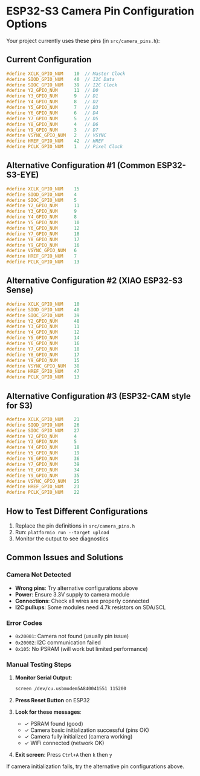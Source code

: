 # ESP32-S3 Camera Pin Configuration Options

Your project currently uses these pins (in `src/camera_pins.h`):

## Current Configuration
```cpp
#define XCLK_GPIO_NUM    10  // Master Clock
#define SIOD_GPIO_NUM    40  // I2C Data
#define SIOC_GPIO_NUM    39  // I2C Clock
#define Y2_GPIO_NUM      11  // D0
#define Y3_GPIO_NUM      9   // D1
#define Y4_GPIO_NUM      8   // D2
#define Y5_GPIO_NUM      7   // D3
#define Y6_GPIO_NUM      6   // D4
#define Y7_GPIO_NUM      5   // D5
#define Y8_GPIO_NUM      4   // D6
#define Y9_GPIO_NUM      3   // D7
#define VSYNC_GPIO_NUM   2   // VSYNC
#define HREF_GPIO_NUM    42  // HREF
#define PCLK_GPIO_NUM    1   // Pixel Clock
```

## Alternative Configuration #1 (Common ESP32-S3-EYE)
```cpp
#define XCLK_GPIO_NUM    15
#define SIOD_GPIO_NUM    4
#define SIOC_GPIO_NUM    5
#define Y2_GPIO_NUM      11
#define Y3_GPIO_NUM      9
#define Y4_GPIO_NUM      8
#define Y5_GPIO_NUM      10
#define Y6_GPIO_NUM      12
#define Y7_GPIO_NUM      18
#define Y8_GPIO_NUM      17
#define Y9_GPIO_NUM      16
#define VSYNC_GPIO_NUM   6
#define HREF_GPIO_NUM    7
#define PCLK_GPIO_NUM    13
```

## Alternative Configuration #2 (XIAO ESP32-S3 Sense)
```cpp
#define XCLK_GPIO_NUM    10
#define SIOD_GPIO_NUM    40
#define SIOC_GPIO_NUM    39
#define Y2_GPIO_NUM      48
#define Y3_GPIO_NUM      11
#define Y4_GPIO_NUM      12
#define Y5_GPIO_NUM      14
#define Y6_GPIO_NUM      16
#define Y7_GPIO_NUM      18
#define Y8_GPIO_NUM      17
#define Y9_GPIO_NUM      15
#define VSYNC_GPIO_NUM   38
#define HREF_GPIO_NUM    47
#define PCLK_GPIO_NUM    13
```

## Alternative Configuration #3 (ESP32-CAM style for S3)
```cpp
#define XCLK_GPIO_NUM    21
#define SIOD_GPIO_NUM    26
#define SIOC_GPIO_NUM    27
#define Y2_GPIO_NUM      4
#define Y3_GPIO_NUM      5
#define Y4_GPIO_NUM      18
#define Y5_GPIO_NUM      19
#define Y6_GPIO_NUM      36
#define Y7_GPIO_NUM      39
#define Y8_GPIO_NUM      34
#define Y9_GPIO_NUM      35
#define VSYNC_GPIO_NUM   25
#define HREF_GPIO_NUM    23
#define PCLK_GPIO_NUM    22
```

## How to Test Different Configurations

1. Replace the pin definitions in `src/camera_pins.h`
2. Run: `platformio run --target upload`
3. Monitor the output to see diagnostics

## Common Issues and Solutions

### Camera Not Detected
- **Wrong pins**: Try alternative configurations above
- **Power**: Ensure 3.3V supply to camera module
- **Connections**: Check all wires are properly connected
- **I2C pullups**: Some modules need 4.7k resistors on SDA/SCL

### Error Codes
- `0x20001`: Camera not found (usually pin issue)
- `0x20002`: I2C communication failed
- `0x105`: No PSRAM (will work but limited performance)

### Manual Testing Steps

1. **Monitor Serial Output**:
   ```bash
   screen /dev/cu.usbmodem5A840041551 115200
   ```
   
2. **Press Reset Button** on ESP32

3. **Look for these messages**:
   - ✓ PSRAM found (good)
   - ✓ Camera basic initialization successful (pins OK)
   - ✓ Camera fully initialized (camera working)
   - ✓ WiFi connected (network OK)

4. **Exit screen**: Press `Ctrl+A` then `k` then `y`

If camera initialization fails, try the alternative pin configurations above.